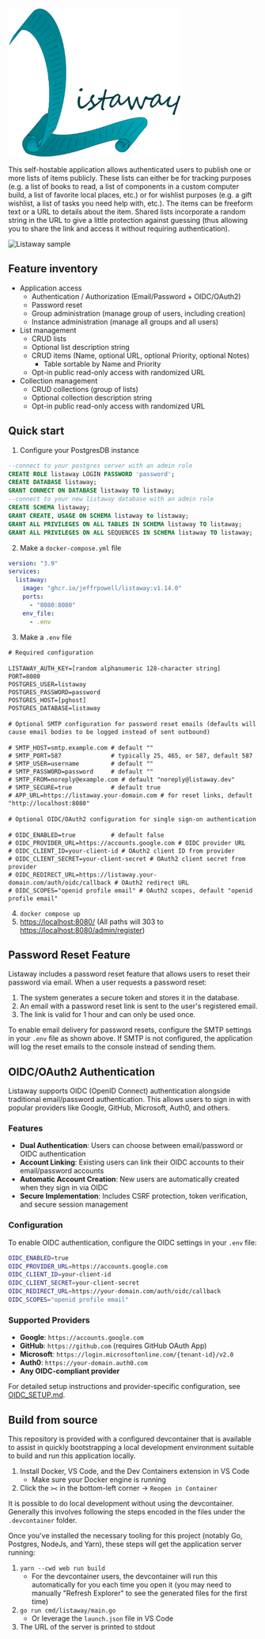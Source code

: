 <img src="./web/app/images/ListawayWordmarkLight.png" alt="Listaway logo" title="Listaway" height="300">

This self-hostable application allows authenticated users to publish one or more lists of items publicly. These lists can either be for tracking purposes (e.g. a list of books to read, a list of components in a custom computer build, a list of favorite local places, etc.) or for wishlist purposes (e.g. a gift wishlist, a list of tasks you need help with, etc.). The items can be freeform text or a URL to details about the item. Shared lists incorporate a random string in the URL to give a little protection against guessing (thus allowing you to share the link and access it without requiring authentication).

<img src="https://files.jeffpowell.dev/listawaysample.jpg" alt="Listaway sample" title="Listaway sample" height="400" width="550">

## Feature inventory
* Application access
  * Authentication / Authorization (Email/Password + OIDC/OAuth2)
  * Password reset
  * Group administration (manage group of users, including creation)
  * Instance administration (manage all groups and all users)
* List management
  * CRUD lists
  * Optional list description string
  * CRUD items (Name, optional URL, optional Priority, optional Notes)
    * Table sortable by Name and Priority
  * Opt-in public read-only access with randomized URL
* Collection management
  * CRUD collections (group of lists)
  * Optional collection description string
  * Opt-in public read-only access with randomized URL

## Quick start

1. Configure your PostgresDB instance
```sql
--connect to your postgres server with an admin role
CREATE ROLE listaway LOGIN PASSWORD 'password';
CREATE DATABASE listaway;
GRANT CONNECT ON DATABASE listaway TO listaway;
--connect to your new listaway database with an admin role
CREATE SCHEMA listaway;
GRANT CREATE, USAGE ON SCHEMA listaway to listaway;
GRANT ALL PRIVILEGES ON ALL TABLES IN SCHEMA listaway TO listaway;
GRANT ALL PRIVILEGES ON ALL SEQUENCES IN SCHEMA listaway TO listaway;

```
2. Make a `docker-compose.yml` file
```yaml
version: "3.9"
services:
  listaway:
    image: "ghcr.io/jeffrpowell/listaway:v1.14.0"
    ports:
      - "8080:8080"
    env_file:
      - .env
```
3. Make a `.env` file
```
# Required configuration

LISTAWAY_AUTH_KEY=[random alphanumeric 128-character string]
PORT=8080
POSTGRES_USER=listaway
POSTGRES_PASSWORD=password
POSTGRES_HOST=[pghost]
POSTGRES_DATABASE=listaway

# Optional SMTP configuration for password reset emails (defaults will cause email bodies to be logged instead of sent outbound)

# SMTP_HOST=smtp.example.com # default ""
# SMTP_PORT=587              # typically 25, 465, or 587, default 587
# SMTP_USER=username         # default ""
# SMTP_PASSWORD=password     # default ""
# SMTP_FROM=noreply@example.com # default "noreply@listaway.dev"
# SMTP_SECURE=true           # default true
# APP_URL=https://listaway.your-domain.com # for reset links, default "http://localhost:8080"

# Optional OIDC/OAuth2 configuration for single sign-on authentication

# OIDC_ENABLED=true          # default false
# OIDC_PROVIDER_URL=https://accounts.google.com # OIDC provider URL
# OIDC_CLIENT_ID=your-client-id # OAuth2 client ID from provider
# OIDC_CLIENT_SECRET=your-client-secret # OAuth2 client secret from provider
# OIDC_REDIRECT_URL=https://listaway.your-domain.com/auth/oidc/callback # OAuth2 redirect URL
# OIDC_SCOPES="openid profile email" # OAuth2 scopes, default "openid profile email"
```
4. `docker compose up`
5. [https://localhost:8080/](https://localhost:8080/) (All paths will 303 to [https://localhost:8080/admin/register](https://localhost:8080/admin/register))


## Password Reset Feature

Listaway includes a password reset feature that allows users to reset their password via email. When a user requests a password reset:

1. The system generates a secure token and stores it in the database.
2. An email with a password reset link is sent to the user's registered email.
3. The link is valid for 1 hour and can only be used once.

To enable email delivery for password resets, configure the SMTP settings in your `.env` file as shown above. If SMTP is not configured, the application will log the reset emails to the console instead of sending them.

## OIDC/OAuth2 Authentication

Listaway supports OIDC (OpenID Connect) authentication alongside traditional email/password authentication. This allows users to sign in with popular providers like Google, GitHub, Microsoft, Auth0, and others.

### Features

- **Dual Authentication**: Users can choose between email/password or OIDC authentication
- **Account Linking**: Existing users can link their OIDC accounts to their email/password accounts
- **Automatic Account Creation**: New users are automatically created when they sign in via OIDC
- **Secure Implementation**: Includes CSRF protection, token verification, and secure session management

### Configuration

To enable OIDC authentication, configure the OIDC settings in your `.env` file:

```bash
OIDC_ENABLED=true
OIDC_PROVIDER_URL=https://accounts.google.com
OIDC_CLIENT_ID=your-client-id
OIDC_CLIENT_SECRET=your-client-secret
OIDC_REDIRECT_URL=https://your-domain.com/auth/oidc/callback
OIDC_SCOPES="openid profile email"
```

### Supported Providers

- **Google**: `https://accounts.google.com`
- **GitHub**: `https://github.com` (requires GitHub OAuth App)
- **Microsoft**: `https://login.microsoftonline.com/{tenant-id}/v2.0`
- **Auth0**: `https://your-domain.auth0.com`
- **Any OIDC-compliant provider**

For detailed setup instructions and provider-specific configuration, see [OIDC_SETUP.md](./OIDC_SETUP.md).

## Build from source
This repository is provided with a configured devcontainer that is available to assist in quickly bootstrapping a local development environment suitable to build and run this application locally. 

1. Install Docker, VS Code, and the Dev Containers extension in VS Code
    * Make sure your Docker engine is running
2. Click the `><` in the bottom-left corner -> `Reopen in Container`

It is possible to do local development without using the devcontainer. Generally this involves following the steps encoded in the files under the `.devcontainer` folder.

Once you've installed the necessary tooling for this project (notably Go, Postgres, NodeJs, and Yarn), these steps will get the application server running:

1. `yarn --cwd web run build`
    * For the devcontainer users, the devcontainer will run this automatically for you each time you open it (you may need to manually "Refresh Explorer" to see the generated files for the first time)
2. `go run cmd/listaway/main.go`
    * Or leverage the `launch.json` file in VS Code
3. The URL of the server is printed to stdout